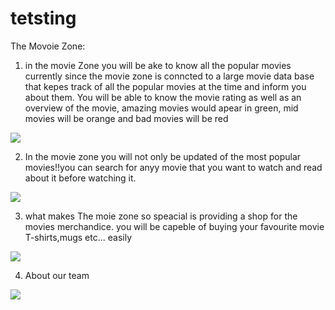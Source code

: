 # tetsting
The Movoie Zone:




1) in the movie Zone you will be ake to know all the popular movies currently since the movie zone is conncted to a large movie data base that kepes track of all the popular movies at the time and inform you about them.
You will be able to know the movie rating as well as an overview of the movie, amazing movies would apear in green, mid movies will be orange and bad movies will be red


![](https://github.com/muneeraAlnamlah/tetsting/blob/main/MovieMain.gif)






2)  In the movie zone you will not only be updated of the most popular movies!!you can search for anyy movie that you want to watch and read about it before watching it.


![](https://github.com/muneeraAlnamlah/tetsting/blob/main/Search.gif)


3) what makes The moie zone so speacial is providing a shop for the movies merchandice. you will be capeble of buying your favourite movie T-shirts,mugs etc... easily


![](https://github.com/muneeraAlnamlah/tetsting/blob/main/shop.gif)


4) About our team


![](https://github.com/muneeraAlnamlah/tetsting/blob/main/AboutUs.gif)

